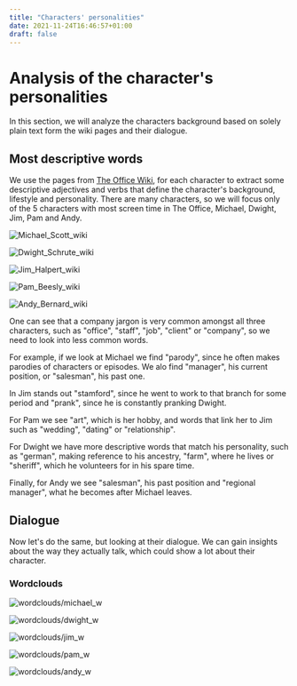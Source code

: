 ```yaml
---
title: "Characters' personalities"
date: 2021-11-24T16:46:57+01:00
draft: false
---
```


# Analysis of the character's personalities

In this section, we will analyze the characters background based on solely plain text form the wiki pages and their dialogue.

## Most descriptive words

We use the pages from [The Office Wiki](https://theoffice.fandom.com/wiki/Main_Page), for each character to extract some descriptive adjectives and verbs that define the character's background, lifestyle and personality. There are many characters, so we will focus only of the 5 characters with most screen time in The Office, Michael, Dwight, Jim, Pam and Andy.

![Michael_Scott_wiki]({{<baseurl>}}/images/wordclouds/Michael_Scott_wiki.png)

![Dwight_Schrute_wiki]({{<baseurl>}}/images/wordclouds/Dwight_Schrute_wiki.png)

![Jim_Halpert_wiki]({{<baseurl>}}/images/wordclouds/Jim_Halpert_wiki.png)

![Pam_Beesly_wiki]({{<baseurl>}}/images/wordclouds/Pam_Beesly_wiki.png)

![Andy_Bernard_wiki]({{<baseurl>}}/images/wordclouds/Andy_Bernard_wiki.png)

One can see that a company jargon is very common amongst all three characters, such as "office", "staff", "job", "client" or "company", so we need to look into less common words.

For example, if we look at Michael we find "parody", since he often makes parodies of characters or episodes. We alo find "manager", his current position, or "salesman", his past one.

In Jim stands out "stamford", since he went to work to that branch for some period and "prank", since he is constantly pranking Dwight.

For Pam we see "art", which is her hobby, and words that link her to Jim such as "wedding", "dating" or "relationship".

For Dwight we have more descriptive words that match his personality, such as "german", making reference to his ancestry, "farm", where he lives or "sheriff", which he volunteers for in his spare time.

Finally, for Andy we see "salesman", his past position and "regional manager", what he becomes after Michael leaves.

## Dialogue

Now let's do the same, but looking at their dialogue. We can gain insights about the way they actually talk, which could show a lot about their character.


### Wordclouds

![wordclouds/michael_w]({{<baseurl>}}/images/wordclouds/michael_w.png)

![wordclouds/dwight_w]({{<baseurl>}}/images/wordclouds/dwight_w.png)

![wordclouds/jim_w]({{<baseurl>}}/images/wordclouds/jim_w.png)

![wordclouds/pam_w]({{<baseurl>}}/images/wordclouds/pam_w.png)

![wordclouds/andy_w]({{<baseurl>}}/images/wordclouds/andy_w.png)

